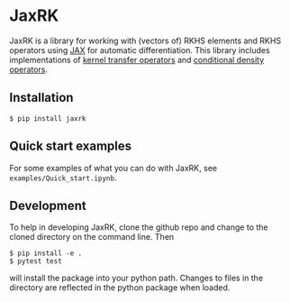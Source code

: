 # JaxRK

JaxRK is a library for working with (vectors of) RKHS elements and RKHS operators using [JAX](https://github.com/google/jax) for automatic differentiation. This library includes implementations of [kernel transfer operators](https://arxiv.org/abs/1712.01572) and [conditional density operators](https://arxiv.org/abs/1905.11255).

## Installation
```
$ pip install jaxrk
```

## Quick start examples

For some examples of what you can do with JaxRK, see `examples/Quick_start.ipynb`.


## Development

To help in developing JaxRK, clone the github repo and change to the cloned directory on the command line. Then 
```
$ pip install -e .
$ pytest test
```
will install the package into your python path. Changes to files in the directory are reflected in the python package when loaded.

